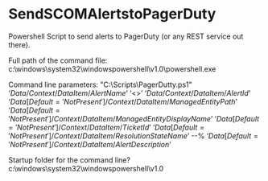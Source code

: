# SendSCOMAlertstoPagerDuty
Powershell Script to send alerts to PagerDuty (or any REST service out there).

Full path of the command file:
c:\windows\system32\windowspowershell\v1.0\powershell.exe

Command line parameters:
"C:\Scripts\PagerDutty.ps1" ‘$Data/Context/DataItem/AlertName$’ ‘<<YOUR SERVICE KEY>>’ ‘$Data/Context/DataItem/AlertId$’ ‘$Data[Default='Not Present']/Context/DataItem/ManagedEntityPath$’ ‘$Data[Default='Not Present']/Context/DataItem/ManagedEntityDisplayName$’ ‘$Data[Default='Not Present']/Context/DataItem/TicketId$’ ‘$Data[Default='Not Present']/Context/DataItem/ResolutionStateName$’ --% ‘$Data[Default='Not Present']/Context/DataItem/AlertDescription$’

Startup folder for the command line?
c:\windows\system32\windowspowershell\v1.0
